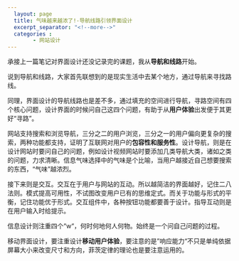 ```yaml
---
  layout: page
  title: 气味越来越浓了!-导航线路引领界面设计
  excerpt_separator: "<!--more-->"
  categories :
        - 网站设计
---
```


承接上一篇笔记对界面设计还没记录完的课题，我从**导航和线路**开始。

说到导航和线路，大家首先联想到的是现实生活中去某个地方，通过导航来寻找路线。
<!--more-->

同理，界面设计的导航线路也是差不多，通过填充的空间进行导航，寻路空间有四个核心问题，设计界面的时候问自己这四个问题，有助于从**用户体验**出发便于其更好“寻路”。

网站支持搜索和浏览导航，三分之二的用户浏览，三分之一的用户偏向更复杂的搜索，两种功能都支持，证明了互联网对用户的**包容性和服务性**。设计导航，则是在设计网站时要问自己的问题，例如设计视频网站时要添加几类导航大类，诸如之类的问题，力求清晰。信息气味选择中的气味是个比喻，当用户越接近自己想要搜索的东西，“气味”越浓烈。

接下来则是交互。交互在于用户与网站的互动。所以越简洁的界面越好，记住二八法则。模式提高可用性，不试图改变用户已有的思维定式。而关于功能与形式的平衡，记住功能优于形式。交互组件中，各种按钮功能都要善于设计。指导互动则是在用户输入时给提示。

信息设计则注重四个“w“，何时何地何人何物。始终是一个问自己问题的过程。

移动界面设计，要注重设计**移动用户体验**，要注意的是”响应能力“不只是单纯依据屏幕大小来改变尺寸和方向，菲茨定律的理论也是要注意运用的。

